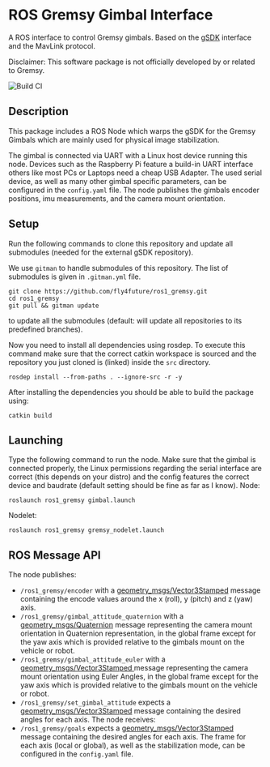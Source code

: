 # ROS Gremsy Gimbal Interface
A ROS interface to control Gremsy gimbals. Based on the [gSDK](https://github.com/Gremsy/gSDK) interface and the MavLink protocol.

Disclaimer: This software package is not officially developed by or related to Gremsy.

![Build CI](https://github.com/Flova/ros_gremsy/workflows/Build%20CI/badge.svg)

## Description
This package includes a ROS Node which warps the gSDK for the Gremsy Gimbals which are mainly used for physical image stabilization.

The gimbal is connected via UART with a Linux host device running this node.
Devices such as the Raspberry Pi feature a build-in UART interface others like most PCs or Laptops need a cheap USB Adapter.
The used serial device, as well as many other gimbal specific parameters, can be configured in the `config.yaml` file.
The node publishes the gimbals encoder positions, imu measurements, and the camera mount orientation.

## Setup
Run the following commands to clone this repository and update all submodules (needed for the external gSDK repository).

We use `gitman` to handle submodules of this repository.
The list of submodules is given in `.gitman.yml` file.

```
git clone https://github.com/fly4future/ros1_gremsy.git
cd ros1_gremsy
git pull && gitman update
```
to update all the submodules (default: will update all repositories to its predefined branches).

Now you need to install all dependencies using rosdep. To execute this command make sure that the correct catkin workspace is sourced and the repository you just cloned is (linked) inside the `src` directory.
```
rosdep install --from-paths . --ignore-src -r -y
```

After installing the dependencies you should be able to build the package using:
```
catkin build
```

## Launching
Type the following command to run the node. Make sure that the gimbal is connected properly, the Linux permissions regarding the serial interface are correct (this depends on your distro) and the config features the correct device and baudrate (default setting should be fine as far as I know).
Node:
```
roslaunch ros1_gremsy gimbal.launch
```
Nodelet:
```
roslaunch ros1_gremsy gremsy_nodelet.launch
```
## ROS Message API
The node publishes:
- `/ros1_gremsy/encoder` with a [geometry_msgs/Vector3Stamped](http://docs.ros.org/melodic/api/geometry_msgs/html/msg/Vector3Stamped.html) message containing the encode values around the x (roll), y (pitch) and z (yaw) axis.
- `/ros1_gremsy/gimbal_attitude_quaternion` with a [geometry_msgs/Quaternion](http://docs.ros.org/melodic/api/geometry_msgs/html/msg/Quaternion.html) message representing the camera mount orientation in Quaternion representation, in the global frame except for the yaw axis which is provided relative to the gimbals mount on the vehicle or robot.
- `/ros1_gremsy/gimbal_attitude_euler` with a [geometry_msgs/Vector3Stamped
](http://docs.ros.org/melodic/api/geometry_msgs/html/msg/Vector3Stamped.html) message representing the camera mount orientation using Euler Angles,  in the global frame except for the yaw axis which is provided relative to the gimbals mount on the vehicle or robot.
- `/ros1_gremsy/set_gimbal_attitude` expects a [geometry_msgs/Vector3Stamped](http://docs.ros.org/melodic/api/geometry_msgs/html/msg/Vector3Stamped.html) message containing the desired angles for each axis. 
The node receives:
- `/ros1_gremsy/goals` expects a [geometry_msgs/Vector3Stamped](http://docs.ros.org/melodic/api/geometry_msgs/html/msg/Vector3Stamped.html) message containing the desired angles for each axis. The frame for each axis (local or global), as well as the stabilization mode, can be configured in the `config.yaml` file.

